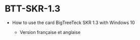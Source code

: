 # BTT-SKR-1.3

 - How to use the card BigTreeTeck SKR 1.3 with Windows 10
 
	- Version française et anglaise
